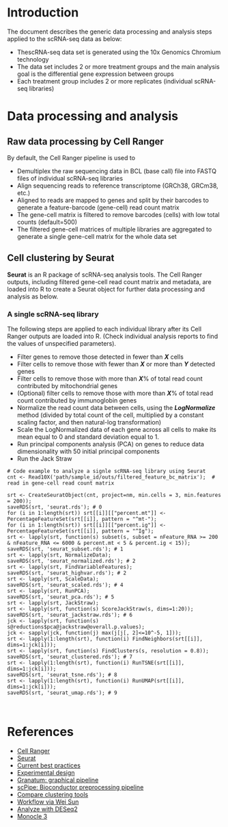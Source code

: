 
# Introduction

The document describes the generic data processing and analysis steps applied to the scRNA-seq data as below:

  - ThescRNA-seq data set is generated using the 10x Genomics Chromium technology
  - The data set includes 2 or more treatment groups and the main analysis goal is the differential gene expression between groups
  - Each treatment group includes 2 or more replicates (individual scRNA-seq libraries) 

# Data processing and analysis

## Raw data processing by Cell Ranger

By default, the Cell Ranger pipeline is used to

  - Demultiplex the raw sequencing data in BCL (base call) file into FASTQ files of individual scRNA-seq libraries
  - Align sequencing reads to reference transcriptome (GRCh38, GRCm38, etc.)
  - Aligned to reads are mapped to genes and split by their barcodes to generate a feature-barcode (gene-cell) read count matrix
  - The gene-cell matrix is filtered to remove barcodes (cells) with low total counts (default=500)
  - The filtered gene-cell matrices of multiple libraries are aggregated to generate a single gene-cell matrix for the whole data set

## Cell clustering by Seurat

**Seurat** is an R package of scRNA-seq analysis tools. The Cell Ranger outputs, including filtered gene-cell read count matrix and metadata, are loaded into R to create a Seurat object for further data processing and analysis as below.

### A single scRNA-seq library

The following steps are applied to each individual library after its Cell Ranger outputs are loaded into R. (Check individual analysis reports to find the values of unspecified parameters).

  - Filter genes to remove those detected in fewer than ***X*** cells
  - Filter cells to remove those with fewer than ***X*** or more than ***Y*** detected genes
  - Filter cells to remove those with more than ***X***% of total read count contributed by mitochondrial genes
  - (Optional) filter cells to remove those with more than ***X***% of total read count contributed by immunoglobin genes
  - Normalize the read count data between cells, using the ***LogNormalize*** method (divided by total count of the cell, multiplied by a constant scaling factor, and then natural-log transformation)
  - Scale the LogNormalized data of each gene across all cells to make its mean equal to 0 and standard deviation equal to 1. 
  - Run principal components analysis (PCA) on genes to reduce data dimensionality with 50 initial principal components
  - Run the Jack Straw

```
# Code example to analyze a signle scRNA-seq library using Seurat
cnt <- Read10X('path/sample_id/outs/filtered_feature_bc_matrix');  # read in gene-cell read count matrix

srt <- CreateSeuratObject(cnt, project=nm, min.cells = 3, min.features = 200));
saveRDS(srt, 'seurat.rds'); # 0
for (i in 1:length(srt)) srt[[i]][["percent.mt"]] <- PercentageFeatureSet(srt[[i]], pattern = "^mt-");
for (i in 1:length(srt)) srt[[i]][["percent.ig"]] <- PercentageFeatureSet(srt[[i]], pattern = "^Ig");
srt <- lapply(srt, function(s) subset(s, subset = nFeature_RNA >= 200 & nFeature_RNA <= 6000 & percent.mt < 5 & percent.ig < 15));
saveRDS(srt, 'seurat_subset.rds'); # 1
srt <- lapply(srt, NormalizeData);
saveRDS(srt, 'seurat_normalized.rds'); # 2
srt <- lapply(srt, FindVariableFeatures);
saveRDS(srt, 'seurat_highvar.rds'); # 2
srt <- lapply(srt, ScaleData);
saveRDS(srt, 'seurat_scaled.rds'); # 4
srt <- lapply(srt, RunPCA);
saveRDS(srt, 'seurat_pca.rds'); # 5
srt <- lapply(srt, JackStraw);
srt <- lapply(srt, function(s) ScoreJackStraw(s, dims=1:20));
saveRDS(srt, 'seurat_jackstraw.rds'); # 6
jck <- lapply(srt, function(s) s@reductions$pca@jackstraw@overall.p.values);
jck <- sapply(jck, function(j) max(j[j[, 2]<=10^-5, 1]));
srt <- lapply(1:length(srt), function(i) FindNeighbors(srt[[i]], dims=1:jck[i]));
srt <- lapply(srt, function(s) FindClusters(s, resolution = 0.8));
saveRDS(srt, 'seurat_clustered.rds'); # 7
srt <- lapply(1:length(srt), function(i) RunTSNE(srt[[i]], dims=1:jck[i]));
saveRDS(srt, 'seurat_tsne.rds'); # 8
srt <- lapply(1:length(srt), function(i) RunUMAP(srt[[i]], dims=1:jck[i]));
saveRDS(srt, 'seurat_umap.rds'); # 9



```

# References

  - [Cell Ranger](https://support.10xgenomics.com/single-cell-gene-expression/software/overview/welcome)
  - [Seurat](https://satijalab.org/seurat/)
  - [Current best practices](https://www.embopress.org/doi/full/10.15252/msb.20188746)
  - [Experimental design](https://academic.oup.com/bfg/article/17/4/233/4604806)
  - [Granatum: graphical pipeline](https://genomemedicine.biomedcentral.com/articles/10.1186/s13073-017-0492-3)
  - [scPipe: Bioconductor preprocessing pipeline](https://journals.plos.org/ploscompbiol/article?id=10.1371/journal.pcbi.1006361)
  - [Compare clustering tools](https://www.ncbi.nlm.nih.gov/pmc/articles/PMC6124389.2)
  - [Workflow via Wei Sun](http://research.fhcrc.org/content/dam/stripe/sun/software/scRNAseq/scRNAseq.html)
  - [Analyze with DESeq2](http://bioconductor.org/packages/devel/bioc/vignettes/DESeq2/inst/doc/DESeq2.html)
  - [Monocle 3](https://cole-trapnell-lab.github.io/monocle3/)


